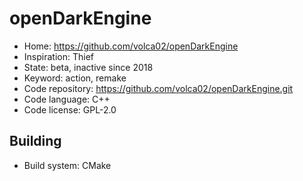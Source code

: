 # openDarkEngine

- Home: https://github.com/volca02/openDarkEngine
- Inspiration: Thief
- State: beta, inactive since 2018
- Keyword: action, remake
- Code repository: https://github.com/volca02/openDarkEngine.git
- Code language: C++
- Code license: GPL-2.0

## Building

- Build system: CMake
